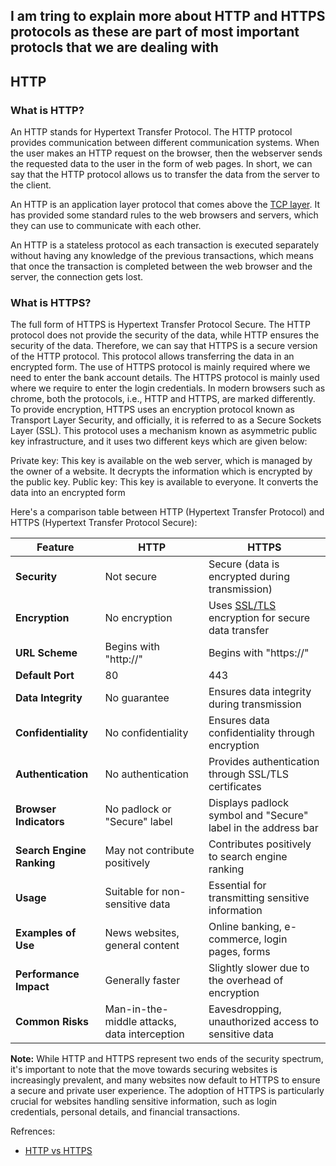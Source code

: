 ## I am tring to explain more about HTTP and HTTPS protocols as these are part of most important protocls that we are dealing with 

## HTTP 
### What is HTTP? 
An HTTP stands for Hypertext Transfer Protocol. The HTTP protocol provides communication between different communication systems. When the user makes an HTTP request on the browser, then the webserver sends the requested data to the user in the form of web pages. In short, we can say that the HTTP protocol allows us to transfer the data from the server to the client.

An HTTP is an application layer protocol that comes above the [TCP layer](https://github.com/AymanMoElhussiny/protocol-doc/blob/07446800c04923c8a1644b632145d204329659c9/TCP/README.md). It has provided some standard rules to the web browsers and servers, which they can use to communicate with each other.

An HTTP is a stateless protocol as each transaction is executed separately without having any knowledge of the previous transactions, which means that once the transaction is completed between the web browser and the server, the connection gets lost.


### What is HTTPS?
The full form of HTTPS is Hypertext Transfer Protocol Secure. The HTTP protocol does not provide the security of the data, while HTTP ensures the security of the data. Therefore, we can say that HTTPS is a secure version of the HTTP protocol. This protocol allows transferring the data in an encrypted form. The use of HTTPS protocol is mainly required where we need to enter the bank account details. The HTTPS protocol is mainly used where we require to enter the login credentials. In modern browsers such as chrome, both the protocols, i.e., HTTP and HTTPS, are marked differently. To provide encryption, HTTPS uses an encryption protocol known as Transport Layer Security, and officially, it is referred to as a Secure Sockets Layer (SSL). This protocol uses a mechanism known as asymmetric public key infrastructure, and it uses two different keys which are given below:

Private key: This key is available on the web server, which is managed by the owner of a website.
It decrypts the information which is encrypted by the public key.
Public key: This key is available to everyone. It converts the data into an encrypted form

Here's a comparison table between HTTP (Hypertext Transfer Protocol) and HTTPS (Hypertext Transfer Protocol Secure):

| Feature                            | HTTP                                | HTTPS                                               |
|------------------------------------|-------------------------------------|-----------------------------------------------------|
| **Security**                       | Not secure                          | Secure (data is encrypted during transmission)      |
| **Encryption**                     | No encryption                       | Uses [SSL/TLS](SSL-TLS.md) encryption for secure data transfer    |
| **URL Scheme**                     | Begins with "http://"                | Begins with "https://"                               |
| **Default Port**                   | 80                                  | 443                                                 |
| **Data Integrity**                 | No guarantee                        | Ensures data integrity during transmission          |
| **Confidentiality**                 | No confidentiality                  | Ensures data confidentiality through encryption     |
| **Authentication**                 | No authentication                   | Provides authentication through SSL/TLS certificates|
| **Browser Indicators**              | No padlock or "Secure" label        | Displays padlock symbol and "Secure" label in the address bar |
| **Search Engine Ranking**           | May not contribute positively      | Contributes positively to search engine ranking      |
| **Usage**                          | Suitable for non-sensitive data    | Essential for transmitting sensitive information     |
| **Examples of Use**                 | News websites, general content      | Online banking, e-commerce, login pages, forms        |
| **Performance Impact**              | Generally faster                    | Slightly slower due to the overhead of encryption   |
| **Common Risks**                    | Man-in-the-middle attacks, data interception | Eavesdropping, unauthorized access to sensitive data |

**Note:** While HTTP and HTTPS represent two ends of the security spectrum, it's important to note that the move towards securing websites is increasingly prevalent, and many websites now default to HTTPS to ensure a secure and private user experience. The adoption of HTTPS is particularly crucial for websites handling sensitive information, such as login credentials, personal details, and financial transactions.

Refrences:
- [HTTP vs HTTPS](https://www.javatpoint.com/http-vs-https)
